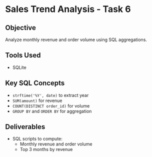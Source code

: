 # Sales Trend Analysis - Task 6

## Objective
Analyze monthly revenue and order volume using SQL aggregations.

## Tools Used
- SQLite

## Key SQL Concepts
- `strftime('%Y', date)` to extract year
- `SUM(amount)` for revenue
- `COUNT(DISTINCT order_id)` for volume
- `GROUP BY` and `ORDER BY` for aggregation

## Deliverables
- SQL scripts to compute:
  - Monthly revenue and order volume
  - Top 3 months by revenue
